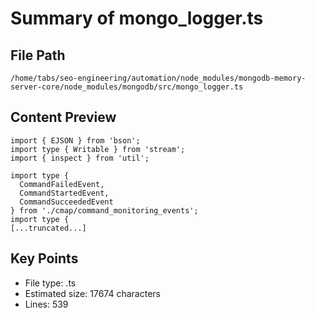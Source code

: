 # Summary of mongo_logger.ts
  
## File Path
`/home/tabs/seo-engineering/automation/node_modules/mongodb-memory-server-core/node_modules/mongodb/src/mongo_logger.ts`

## Content Preview
```
import { EJSON } from 'bson';
import type { Writable } from 'stream';
import { inspect } from 'util';

import type {
  CommandFailedEvent,
  CommandStartedEvent,
  CommandSucceededEvent
} from './cmap/command_monitoring_events';
import type {
[...truncated...]
```

## Key Points
- File type: .ts
- Estimated size: 17674 characters
- Lines: 539
